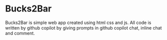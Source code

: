 # Bucks2Bar
Bucks2Bar is simple web app created using html css and js. All code is written by github copilot by giving prompts in github copilot chat, inline chat and comment.
